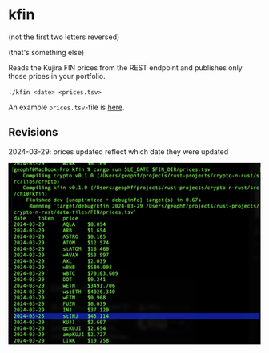 # kfin

(not the first two letters reversed)

(that's something else)

Reads the Kujira FIN prices from the REST endpoint and publishes only those
prices in your portfolio.

`./kfin <date> <prices.tsv>`

An example `prices.tsv`-file is [here](../../../data-files/FIN/prices.tsv).

## Revisions

2024-03-29: prices updated reflect which date they were updated

![updated prices](imgs/prices-with-update-dates.png)
